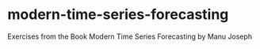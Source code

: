 # modern-time-series-forecasting
Exercises from the Book Modern Time Series Forecasting by Manu Joseph
